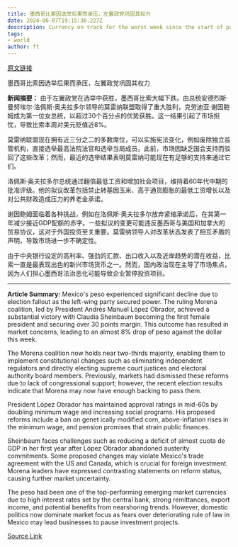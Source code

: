 ```yaml
---
title: 墨西哥比索因选举后果而承压，左翼政党巩固其权力
date: 2024-06-07T19:15:30.227Z
description: Currency on track for the worst week since the start of pandemic as investors digest outcome of vote
tags: 
- world
author: ft
---
```


[原文链接](https://ft.com/content/fae7eca4-79e1-4c89-92f3-2e56de3188d9)

墨西哥比索因选举后果而承压，左翼政党巩固其权力

**新闻摘要：** 由于左翼政党在选举中获胜，墨西哥比索大幅下跌。由总统安德烈斯·曼努埃尔·洛佩斯·奥夫拉多尔领导的莫雷纳联盟取得了重大胜利，克劳迪亚·谢因鲍姆成为第一位女总统，以超过30个百分点的优势获胜。这一结果引起了市场担忧，导致比索本周对美元贬值近8%。

莫雷纳联盟现在拥有近三分之二的多数席位，可以实施宪法变化，例如废除独立监管机构，直接选举最高法院法官和选举当局成员。此前，市场因缺乏国会支持而驳回了这些改革；然而，最近的选举结果表明莫雷纳可能现在有足够的支持来通过它们。

洛佩斯·奥夫拉多尔总统通过翻倍最低工资和增加社会项目，维持着60年代中期的批准评级。他的拟议改革包括禁止转基因玉米、高于通货膨胀的最低工资增长以及对公共财政造成压力的养老金承诺。

谢因鲍姆面临着各种挑战，例如在洛佩斯·奥夫拉多尔放弃紧缩承诺后，在其第一年减少接近GDP配额的赤字。一些拟议的变更可能违反墨西哥与美国和加拿大的贸易协议，这对于外国投资至关重要。莫雷纳领导人对改革状态发表了相互矛盾的声明，导致市场进一步不确定性。

由于中央银行设定的高利率、强劲的汇款、出口收入以及近岸趋势的潜在收益，比索一直是最表现出色的新兴市场货币之一。然而，国内政治现在主导了市场焦点，因为人们担心墨西哥法治恶化可能导致企业暂停投资项目。

---

 **Article Summary:** Mexico's peso experienced significant decline due to election fallout as the left-wing party secured power. The ruling Morena coalition, led by President Andrés Manuel López Obrador, achieved a substantial victory with Claudia Sheinbaum becoming the first female president and securing over 30 points margin. This outcome has resulted in market concerns, leading to an almost 8% drop of peso against the dollar this week.

The Morena coalition now holds near two-thirds majority, enabling them to implement constitutional changes such as eliminating independent regulators and directly electing supreme court justices and electoral authority board members. Previously, markets had dismissed these reforms due to lack of congressional support; however, the recent election results indicate that Morena may now have enough backing to pass them.

President López Obrador has maintained approval ratings in mid-60s by doubling minimum wage and increasing social programs. His proposed reforms include a ban on genet ically modified corn, above-inflation rises in the minimum wage, and pension promises that strain public finances.

Sheinbaum faces challenges such as reducing a deficit of almost cuota de GDP in her first year after López Obrador abandoned austerity commitments. Some proposed changes may violate Mexico's trade agreement with the US and Canada, which is crucial for foreign investment. Morena leaders have expressed contrasting statements on reform status, causing further market uncertainty.

The peso had been one of the top-performing emerging market currencies due to high interest rates set by the central bank, strong remittances, export income, and potential benefits from nearshoring trends. However, domestic politics now dominate market focus as fears over deteriorating rule of law in Mexico may lead businesses to pause investment projects.

[Source Link](https://ft.com/content/fae7eca4-79e1-4c89-92f3-2e56de3188d9)


